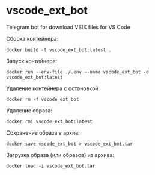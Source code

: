 # vscode_ext_bot
Telegram bot for download VSIX files for VS Code

Сборка контейнера:
```shell
docker build -t vscode_ext_bot:latest .
```

Запуск контейнера:
```shell
docker run --env-file ./.env --name vscode_ext_bot -d vscode_ext_bot:latest
```

Удаление контейнера с остановкой:
```shell
docker rm -f vscode_ext_bot
```

Удаление образа:
```shell
docker rmi vscode_ext_bot:latest
```

Сохранение образа в архив:
```shell
docker save vscode_ext_bot > vscode_ext_bot.tar
```

Загрузка образа (или образов) из архива:
```shell
docker load -i vscode_ext_bot.tar
```
